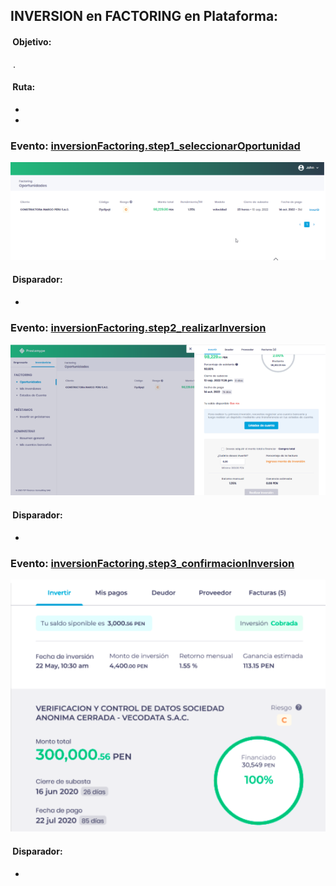 ## INVERSION en FACTORING en Plataforma:

####  Objetivo: 
 .

####  Ruta:
* 
* 

### Evento: [inversionFactoring.step1_seleccionarOportunidad](/10-%20Inversion%20Factoring%20-%20Zona%20Privada/event%20inversionFactoring.step1_seleccionarOportunidad.js)
![](/10-%20Inversion%20Factoring%20-%20Zona%20Privada/images/step1.png)

####  Disparador: 
  * 

### Evento: [inversionFactoring.step2_realizarInversion](/10-%20Inversion%20Factoring%20-%20Zona%20Privada/event%20inversionFactoring.step2_realizarInversion.js)
![](/10-%20Inversion%20Factoring%20-%20Zona%20Privada/images/step2.png)

####  Disparador: 
  * 

### Evento: [inversionFactoring.step3_confirmacionInversion](/10-%20Inversion%20Factoring%20-%20Zona%20Privada/event%20inversionFactoring.step3_confirmacionInversion.js)
![](/10-%20Inversion%20Factoring%20-%20Zona%20Privada/images/step3.png)

####  Disparador: 
  * 


